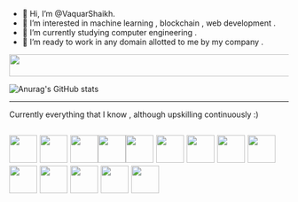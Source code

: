 - 👋 Hi, I’m @VaquarShaikh.
- 👀 I’m interested in machine learning , blockchain , web development .
- 🌱 I’m currently studying computer engineering .
- 💞️ I’m ready to work in any domain allotted to me by my company .

<img src="https://media.giphy.com/media/4UzW8S83pWoKs/giphy.gif" width="1300" height="40" />

![Anurag's GitHub stats](https://github-readme-stats.vercel.app/api?username=VaquarShaikh&show_icons=true&theme=radical)

---
Currently everything that I know , although upskilling continuously :)

<img src = "https://cdn.worldvectorlogo.com/logos/c.svg" width = "50" height = "50" /> <img src = "https://cdn.worldvectorlogo.com/logos/java.svg" width = "50" height = "50" /> <img src = "https://cdn.worldvectorlogo.com/logos/python-5.svg" width = "50" height = "50" /><img src = "https://miro.medium.com/max/579/1*lI0nR91pNegb9mwLmgNgQQ.png" width = "50" height = "50" /><img src = "https://www.europlanet-society.org/wp-content/uploads/2020/11/Europlanet_Machine_Learning_Logo_Combined_Black.png" width = "50" height = "50" /> <img src="https://previews.123rf.com/images/essaphear/essaphear1709/essaphear170900001/86808937-data-science-logo-ic%C3%B4ne-design-vector.jpg" width="50" height="50" /> <img src="https://cdn.worldvectorlogo.com/logos/blockchain.svg" width="50" height="50" /> <img src = "https://cdn.worldvectorlogo.com/logos/ethereum.svg" width = "50" height = "50" /> <img src = "https://truffleframework.com/img/favicons/truffle-share.png" width = "50" height = "50"/><img src = "https://cdn.worldvectorlogo.com/logos/html-1.svg" width = "50" height = "50" /> <img src = "https://cdn.worldvectorlogo.com/logos/css-3.svg" width = "50" height = "50" /> <img src="https://cdn.worldvectorlogo.com/logos/nodejs.svg" width="50" height="50" /> <img src="https://cdn.worldvectorlogo.com/logos/mysql-6.svg" width="50" height="50" /> <img src="https://cdn.worldvectorlogo.com/logos/mongodb-icon-1.svg" width="50" height="50" /> 
---

<!---
VaquarShaikh/VaquarShaikh is a ✨ special ✨ repository because its `README.md` (this file) appears on your GitHub profile.
You can click the Preview link to take a look at your changes.
--->
